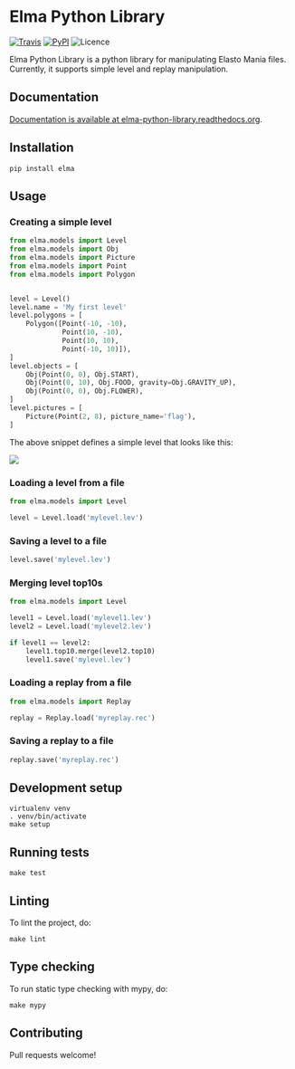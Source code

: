 # Elma Python Library

[![Travis](https://img.shields.io/travis/sigvef/elma.svg)](https://travis-ci.org/sigvef/elma/)
[![PyPI](https://img.shields.io/pypi/v/elma.svg)](https://pypi.python.org/pypi/elma/)
![Licence](https://img.shields.io/pypi/l/elma.svg)

Elma Python Library is a python library for manipulating Elasto Mania files.
Currently, it supports simple level and replay manipulation.


## Documentation

[Documentation is available at elma-python-library.readthedocs.org](https://elma-python-library.readthedocs.org).


## Installation

```
pip install elma
```


## Usage


### Creating a simple level
```python
from elma.models import Level
from elma.models import Obj
from elma.models import Picture
from elma.models import Point
from elma.models import Polygon


level = Level()
level.name = 'My first level'
level.polygons = [
    Polygon([Point(-10, -10),
             Point(10, -10),
             Point(10, 10),
             Point(-10, 10)]),
]
level.objects = [
    Obj(Point(0, 0), Obj.START),
    Obj(Point(0, 10), Obj.FOOD, gravity=Obj.GRAVITY_UP),
    Obj(Point(0, 0), Obj.FLOWER),
]
level.pictures = [
    Picture(Point(2, 8), picture_name='flag'),
]
```

The above snippet defines a simple level that looks like this:

![](http://i.imgur.com/cl8SJgk.png)


### Loading a level from a file
```python
from elma.models import Level

level = Level.load('mylevel.lev')
```


### Saving a level to a file
```python
level.save('mylevel.lev')
```


### Merging level top10s
```python
from elma.models import Level

level1 = Level.load('mylevel1.lev')
level2 = Level.load('mylevel2.lev')

if level1 == level2:
    level1.top10.merge(level2.top10)
    level1.save('mylevel.lev')
```


### Loading a replay from a file
```python
from elma.models import Replay

replay = Replay.load('myreplay.rec')
```


### Saving a replay to a file
```python
replay.save('myreplay.rec')
```


## Development setup

```
virtualenv venv
. venv/bin/activate
make setup
```


## Running tests

```
make test
```


## Linting

To lint the project, do:

```
make lint
```

## Type checking

To run static type checking with mypy, do:

```
make mypy
```

## Contributing

Pull requests welcome!
